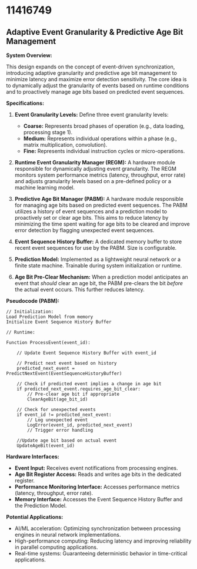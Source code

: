 # 11416749

## Adaptive Event Granularity & Predictive Age Bit Management

**System Overview:**

This design expands on the concept of event-driven synchronization, introducing adaptive granularity and predictive age bit management to minimize latency and maximize error detection sensitivity. The core idea is to dynamically adjust the granularity of events based on runtime conditions and to proactively manage age bits based on predicted event sequences.

**Specifications:**

1.  **Event Granularity Levels:** Define three event granularity levels:
    *   **Coarse:** Represents broad phases of operation (e.g., data loading, processing stage 1).
    *   **Medium:** Represents individual operations within a phase (e.g., matrix multiplication, convolution).
    *   **Fine:** Represents individual instruction cycles or micro-operations.

2.  **Runtime Event Granularity Manager (REGM):** A hardware module responsible for dynamically adjusting event granularity. The REGM monitors system performance metrics (latency, throughput, error rate) and adjusts granularity levels based on a pre-defined policy or a machine learning model.

3.  **Predictive Age Bit Manager (PABM):** A hardware module responsible for managing age bits based on predicted event sequences.  The PABM utilizes a history of event sequences and a prediction model to proactively set or clear age bits. This aims to reduce latency by minimizing the time spent waiting for age bits to be cleared and improve error detection by flagging unexpected event sequences.

4.  **Event Sequence History Buffer:** A dedicated memory buffer to store recent event sequences for use by the PABM. Size is configurable.

5.  **Prediction Model:** Implemented as a lightweight neural network or a finite state machine. Trainable during system initialization or runtime.

6.  **Age Bit Pre-Clear Mechanism:** When a prediction model anticipates an event that *should* clear an age bit, the PABM pre-clears the bit *before* the actual event occurs. This further reduces latency.

**Pseudocode (PABM):**

```
// Initialization:
Load Prediction Model from memory
Initialize Event Sequence History Buffer

// Runtime:

Function ProcessEvent(event_id):

    // Update Event Sequence History Buffer with event_id

    // Predict next event based on history
    predicted_next_event = PredictNextEvent(EventSequenceHistoryBuffer)

    // Check if predicted event implies a change in age bit
    if predicted_next_event.requires_age_bit_clear:
        // Pre-clear age bit if appropriate
        ClearAgeBit(age_bit_id)

    // Check for unexpected events
    if event_id != predicted_next_event:
        // Log unexpected event
        LogError(event_id, predicted_next_event)
        // Trigger error handling

    //Update age bit based on actual event
    UpdateAgeBit(event_id)

```

**Hardware Interfaces:**

*   **Event Input:** Receives event notifications from processing engines.
*   **Age Bit Register Access:** Reads and writes age bits in the dedicated register.
*   **Performance Monitoring Interface:** Accesses performance metrics (latency, throughput, error rate).
*   **Memory Interface:** Accesses the Event Sequence History Buffer and the Prediction Model.

**Potential Applications:**

*   AI/ML acceleration: Optimizing synchronization between processing engines in neural network implementations.
*   High-performance computing: Reducing latency and improving reliability in parallel computing applications.
*   Real-time systems: Guaranteeing deterministic behavior in time-critical applications.